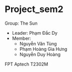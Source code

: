 # Project_sem2
Group: The Sun
  - Leader: Phạm Đắc Dy
  - Member:
    + Nguyễn Văn Tùng
    + Phạm Hoàng Gia Hưng
    + Nguyễn Duy Hoàng


FPT Aptech T2302M

